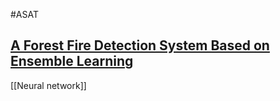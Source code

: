#ASAT 

## [A Forest Fire Detection System Based on Ensemble Learning](https://www.mdpi.com/1999-4907/12/2/217)
[[Neural network]]

